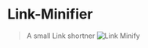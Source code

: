 # Link-Minifier
> A small Link shortner
![Link Minify](https://github.com/saranatour1/Link-Minifier/assets/77834808/6ddf0bc1-e618-456a-a77c-a51217059a50)
